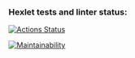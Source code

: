 ### Hexlet tests and linter status:
[![Actions Status](https://github.com/Neizzzy/php-project-45/actions/workflows/hexlet-check.yml/badge.svg)](https://github.com/Neizzzy/php-project-45/actions)

[![Maintainability](https://api.codeclimate.com/v1/badges/e9094e859500200b9ab7/maintainability)](https://codeclimate.com/github/Neizzzy/php-project-45/maintainability)